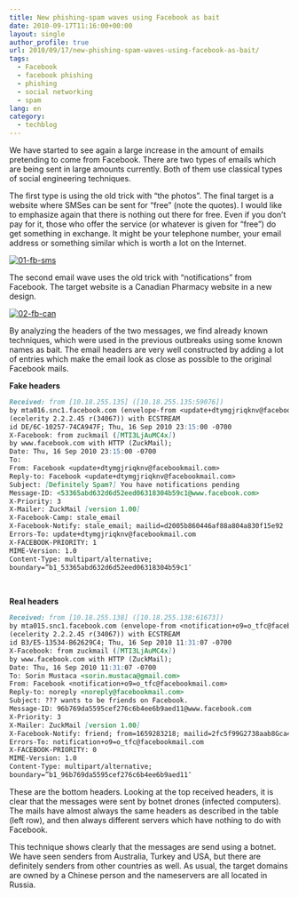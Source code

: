 ```yaml
---
title: New phishing-spam waves using Facebook as bait
date: 2010-09-17T11:16:00+00:00
layout: single
author_profile: true
url: 2010/09/17/new-phishing-spam-waves-using-facebook-as-bait/
tags:
  - Facebook
  - facebook phishing
  - phishing
  - social networking
  - spam
lang: en
category: 
  - techblog
---
```

We have started to see again a large increase in the amount of emails pretending to come from Facebook. There are two types of emails which are being sent in large amounts currently. Both of them use classical types of social engineering techniques.

The first type is using the old trick with “the photos”. The final target is a website where SMSes can be sent for “free” (note the quotes). I would like to emphasize again that there is nothing out there for free. Even if you don’t pay for it, those who offer the service (or whatever is given for “free”) do get something in exchange. It might be your telephone number, your email address or something similar which is worth a lot on the Internet.

[![01-fb-sms](http://lh3.ggpht.com/_vaUVXcmC3OI/TJNG6kK5njI/AAAAAAAACdc/7MbC1ntSrds/01-fb-sms_thumb%5B1%5D.png?imgmax=800 "01-fb-sms")](http://lh6.ggpht.com/_vaUVXcmC3OI/TJNG39uTiOI/AAAAAAAACdY/5ylDv4GGTwI/s1600-h/01-fb-sms%5B3%5D.png)

The second email wave uses the old trick with “notifications” from Facebook. The target website is a Canadian Pharmacy website in a new design.

[![02-fb-can](http://lh5.ggpht.com/_vaUVXcmC3OI/TJNHBUssubI/AAAAAAAACdk/-dmFIr57cLA/02-fb-can_thumb%5B1%5D.png?imgmax=800 "02-fb-can")](http://lh3.ggpht.com/_vaUVXcmC3OI/TJNG_vWZUPI/AAAAAAAACdg/14PBmRcQ8js/s1600-h/02-fb-can%5B3%5D.png)

By analyzing the headers of the two messages, we find already known techniques, which were used in the previous outbreaks using some known names as bait. The email headers are very well constructed by adding a lot of entries which make the email look as close as possible to the original Facebook mails.

**Fake headers**

```md
Received: from [10.18.255.135] ([10.18.255.135:59076])
by mta016.snc1.facebook.com (envelope-from <update+dtymgjriqknv@facebookmail.com>)
(ecelerity 2.2.2.45 r(34067)) with ECSTREAM
id DE/6C-10257-74CA947F; Thu, 16 Sep 2010 23:15:00 -0700
X-Facebook: from zuckmail ([MTI3LjAuMC4x])
by www.facebook.com with HTTP (ZuckMail);
Date: Thu, 16 Sep 2010 23:15:00 -0700
To:
From: Facebook <update+dtymgjriqknv@facebookmail.com>
Reply-to: Facebook <update+dtymgjriqknv@facebookmail.com>
Subject: [Definitely Spam?] You have notifications pending
Message-ID: <53365abd632d6d52eed06318304b59c1@www.facebook.com>
X-Priority: 3
X-Mailer: ZuckMail [version 1.00]
X-Facebook-Camp: stale_email
X-Facebook-Notify: stale_email; mailid=d2005b860446af88a804a830f15e92
Errors-To: update+dtymgjriqknv@facebookmail.com
X-FACEBOOK-PRIORITY: 1
MIME-Version: 1.0
Content-Type: multipart/alternative;
boundary=”b1_53365abd632d6d52eed06318304b59c1″
```

 

**Real headers**

```md
Received: from [10.18.255.138] ([10.18.255.138:61673])
by mta015.snc1.facebook.com (envelope-from <notification+o9=o_tfc@facebookmail.com>)
(ecelerity 2.2.2.45 r(34067)) with ECSTREAM
id B3/E5-13534-B62629C4; Thu, 16 Sep 2010 11:31:07 -0700
X-Facebook: from zuckmail ([MTI3LjAuMC4x])
by www.facebook.com with HTTP (ZuckMail);
Date: Thu, 16 Sep 2010 11:31:07 -0700
To: Sorin Mustaca <sorin.mustaca@gmail.com>
From: Facebook <notification+o9=o_tfc@facebookmail.com>
Reply-to: noreply <noreply@facebookmail.com>
Subject: ??? wants to be friends on Facebook.
Message-ID: 96b769da5595cef276c6b4ee6b9aed11@www.facebook.com
X-Priority: 3
X-Mailer: ZuckMail [version 1.00]
X-Facebook-Notify: friend; from=1659283218; mailid=2fc5f99G2738aab8Gca41707G2
Errors-To: notification+o9=o_tfc@facebookmail.com
X-FACEBOOK-PRIORITY: 0
MIME-Version: 1.0
Content-Type: multipart/alternative;
boundary=”b1_96b769da5595cef276c6b4ee6b9aed11″
```

These are the bottom headers. Looking at the top received headers, it is clear that the messages were sent by botnet drones (infected computers). The mails have almost always the same headers as described in the table (left row), and then always different servers which have nothing to do with Facebook.

This technique shows clearly that the messages are send using a botnet. We have seen senders from Australia, Turkey and USA, but there are definitely senders from other countries as well. As usual, the target domains are owned by a Chinese person and the nameservers are all located in Russia.